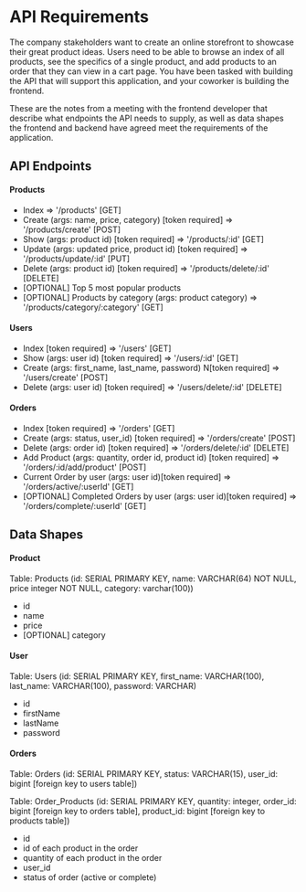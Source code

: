 # API Requirements

The company stakeholders want to create an online storefront to showcase their great product ideas. Users need to be able to browse an index of all products, see the specifics of a single product, and add products to an order that they can view in a cart page. You have been tasked with building the API that will support this application, and your coworker is building the frontend.

These are the notes from a meeting with the frontend developer that describe what endpoints the API needs to supply, as well as data shapes the frontend and backend have agreed meet the requirements of the application.

## API Endpoints

#### Products

- Index => '/products' [GET]
- Create (args: name, price, category) [token required] => '/products/create' [POST]
- Show (args: product id) [token required] => '/products/:id' [GET]
- Update (args: updated price, product id) [token required] => '/products/update/:id' [PUT]
- Delete (args: product id) [token required] => '/products/delete/:id' [DELETE]
- [OPTIONAL] Top 5 most popular products
- [OPTIONAL] Products by category (args: product category) => '/products/category/:category' [GET]

#### Users

- Index [token required] => '/users' [GET]
- Show (args: user id) [token required] => '/users/:id' [GET]
- Create (args: first_name, last_name, password) N[token required] => '/users/create' [POST]
- Delete (args: user id) [token required] => '/users/delete/:id' [DELETE]

#### Orders

- Index [token required] => '/orders' [GET]
- Create (args: status, user_id) [token required] => '/orders/create' [POST]
- Delete (args: order id) [token required] => '/orders/delete/:id' [DELETE]
- Add Product (args: quantity, order id, product id) [token required] => '/orders/:id/add/product' [POST]
- Current Order by user (args: user id)[token required] => '/orders/active/:userId' [GET]
- [OPTIONAL] Completed Orders by user (args: user id)[token required] => '/orders/complete/:userId' [GET]

## Data Shapes

#### Product

Table: Products (id: SERIAL PRIMARY KEY, name: VARCHAR(64) NOT NULL, price integer NOT NULL, category: varchar(100))

- id
- name
- price
- [OPTIONAL] category

#### User

Table: Users (id: SERIAL PRIMARY KEY, first_name: VARCHAR(100), last_name: VARCHAR(100), password: VARCHAR)

- id
- firstName
- lastName
- password

#### Orders

Table: Orders (id: SERIAL PRIMARY KEY, status: VARCHAR(15), user_id: bigint [foreign key to users table])

Table: Order_Products (id: SERIAL PRIMARY KEY, quantity: integer, order_id: bigint [foreign key to orders table], product_id: bigint [foreign key to products table])

- id
- id of each product in the order
- quantity of each product in the order
- user_id
- status of order (active or complete)
